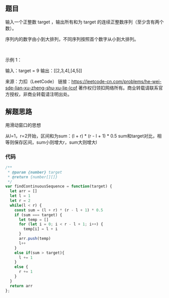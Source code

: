 ## 题目
输入一个正整数 target ，输出所有和为 target 的连续正整数序列（至少含有两个数）。

序列内的数字由小到大排列，不同序列按照首个数字从小到大排列。

 

示例 1：

输入：target = 9
输出：[[2,3,4],[4,5]]

来源：力扣（LeetCode）
链接：https://leetcode-cn.com/problems/he-wei-sde-lian-xu-zheng-shu-xu-lie-lcof
著作权归领扣网络所有。商业转载请联系官方授权，非商业转载请注明出处。

## 解题思路
用滑动窗口的思想

从l=1，r=2开始，区间和为sum：(l + r) * (r - l + 1) * 0.5
sum和target对比，相等则保存区间，sum小则增大r，sum大则增大l

### 代码

```javascript
/**
 * @param {number} target
 * @return {number[][]}
 */
var findContinuousSequence = function(target) {
  let arr = []
  let l = 1
  let r = 2
  while(l < r) {
    const sum = (l + r) * (r - l + 1) * 0.5
    if (sum === target) {
      let temp = []
      for (let i = 0; i < r - l + 1; i++) {
        temp[i] = l + i
      }
      arr.push(temp)
      l++
    }
    else if(sum > target){
      l += 1
    }
    else {
      r += 1
    }
  }
  return arr
};
```